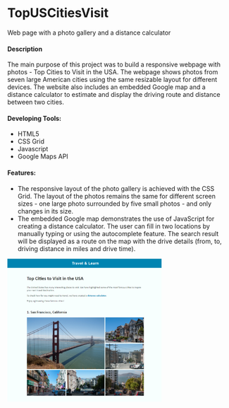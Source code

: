 # TopUSCitiesVisit
Web page with a photo gallery and a distance calculator

<h4>Description</h4>
                            <p>The main purpose of this project was to build a responsive webpage with photos - Top Cities to Visit in the USA. The webpage shows photos from seven large American cities using the same resizable layout for different devices. The website also includes an embedded Google map and a distance calculator to estimate and display the driving route and distance between two cities.</p>   
                            <h4>Developing Tools:</h4>
                            <ul>
                                <li>HTML5</li>
                                <li>CSS Grid</li>
                                <li>Javascript</li>
                                <li>Google Maps API</li>                   
                            </ul>
                            <h4>Features:</h4>
                            <ul>
                                <li>The responsive layout of the photo gallery is achieved with the CSS Grid. The layout of the photos remains the same for different screen sizes - one large photo surrounded by five small photos - and only changes in its size.</li>
                                <li>The embedded Google map demonstrates the use of JavaScript for creating a distance calculator. The user can fill in two locations by manually typing or using the autocomplete feature. The search result will be displayed as a route on the map with the drive details (from, to, driving distance in miles and drive time).</li>
                            </ul>
<img src="screenschots/citiesscreen1.png" width="350px">
